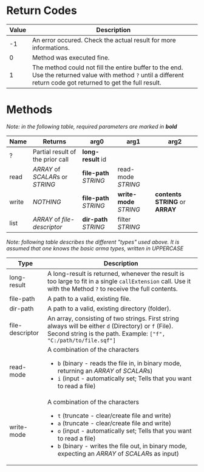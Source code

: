 # Return Codes

| Value | Description |
|-------|-------------|
| -1    | An error occured. Check the actual result for more informations. |
| 0     | Method was executed fine. |
| 1     | The method could not fill the entire buffer to the end. Use the returned value with method `?` until a different return code got returned to get the full result. |

# Methods

*Note: in the following table, required parameters are marked in **bold***

| Name  | Returns                          |          arg0          |          arg1           |                  arg2                |
|-------|----------------------------------|------------------------|-------------------------|--------------------------------------|
| ?     | Partial result of the prior call | **long-result** id     |                         |                                      |
| read  | *ARRAY* of *SCALAR*s or *STRING* | **file-path** *STRING* |    read-mode *STRING*   |                                      |
| write |             *NOTHING*            | **file-path** *STRING* | **write-mode** *STRING* | **contents** **STRING** or **ARRAY** |
| list  |   *ARRAY* of *file-descriptor*   | **dir-path** *STRING*  |      filter *STRING*    |                                      |


*Note: following table describes the different "types" used above. It is assumed that one knows the basic arma types, written in UPPERCASE*

| Type            | Description                                     |
|-----------------|-------------------------------------------------|
| long-result     | A long-result is returned, whenever the result is too large to fit in a single `callExtension` call. Use it with the Method `?` to receive the full contents. |
| file-path       | A path to a valid, existing file.               |
| dir-path        | A path to a valid, existing directory (folder). |
| file-descriptor | An array, consisting of two strings. First string always will be either `d` (Directory) or `f` (File). Second string is the path. Example: `["f", "C:/path/to/file.sqf"]` |
| read-mode       | A combination of the characters <ul><li>`b` (binary - reads the file in, in binary mode, returning an *ARRAY* of *SCALAR*s)</li><li>`i` (input - automatically set; Tells that you want to read a file)</li></ul>|
| write-mode      | A combination of the characters <ul><li>`t` (truncate - clear/create file and write)</li><li>`a` (truncate - clear/create file and write)</li><li>`o` (input - automatically set; Tells that you want to read a file)</li><li>`b` (binary - writes the file out, in binary mode, expecting an *ARRAY* of *SCALAR*s as input)</li></ul>|
